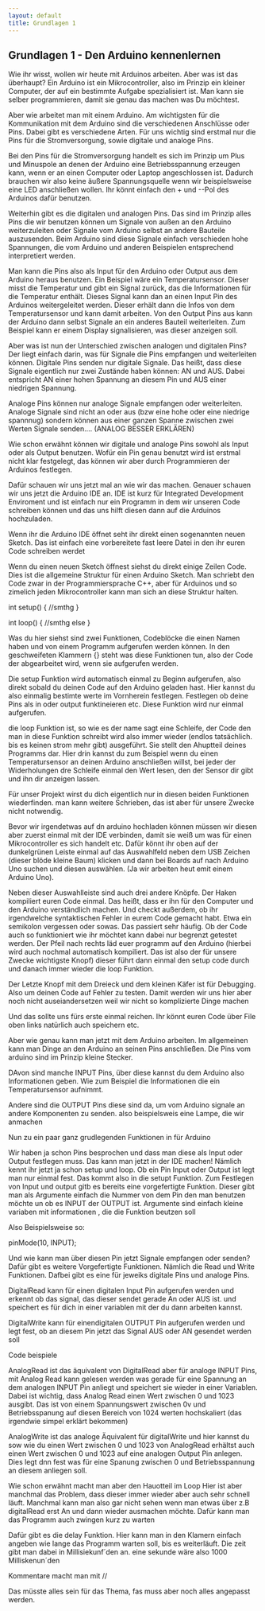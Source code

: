 ```yaml
---
layout: default
title: Grundlagen 1
---
```


## Grundlagen 1 - Den Arduino kennenlernen

Wie ihr wisst, wollen wir heute mit Arduinos arbeiten. Aber was ist das überhaupt? Ein Arduino ist ein Mikrocontroller, also im Prinzip ein kleiner Computer, der auf ein bestimmte Aufgabe spezialisiert ist. Man kann sie selber programmieren, damit sie genau das machen was Du möchtest.

Aber wie arbeitet man mit einem Arduino. Am wichtigsten für die Kommunikation mit dem Arduino sind die verschiedenen Anschlüsse oder Pins.
Dabei gibt es verschiedene Arten. Für uns wichtig sind erstmal nur die Pins für die Stromversorgung, sowie digitale und analoge Pins.

Bei den Pins für die Stromversorgung handelt es sich im Prinzip um Plus und Minuspole an denen der Arduino eine Betriebsspannung erzeugen kann, wenn er an einen Computer oder Laptop angeschlossen ist. Dadurch brauchen wir also keine äußere Spannungsquelle wenn wir beispielsweise eine LED anschließen wollen. Ihr könnt einfach den + und --Pol des Arduinos dafür benutzen. 

Weiterhin gibt es die digitalen und analogen Pins. Das sind im Prinzip alles Pins die wir benutzen können um Signale von außen an den Arduino weiterzuleiten oder Signale vom Arduino selbst an andere Bauteile auszusenden. Beim Arduino sind diese Signale einfach verschieden hohe Spannungen, die vom Arduino und anderen Beispielen entsprechend interpretiert werden.


Man kann die Pins also als Input für den Arduino oder Output aus dem Arduino heraus benutzen. Ein Beispiel wäre ein Temperatursensor. Dieser misst die Temperatur und gibt ein Signal zurück, das die Informationen für die Temperatur enthält. Dieses Signal kann dan an einen Input Pin des Arduinos weitergeleitet werden. Dieser erhält dann die Infos von dem Temperatursensor und kann damit arbeiten. Von den Output Pins aus kann der Arduino dann selbst Signale an ein anderes Bauteil weiterleiten. Zum Beispiel kann er einem Display signalisieren, was dieser anzeigen soll.

Aber was ist nun der Unterschied zwischen analogen und digitalen Pins? Der liegt einfach darin, was für Signale die Pins empfangen und weiterleiten können. Digitale Pins senden nur digitale Signale. Das heißt, dass diese Signale eigentlich nur zwei Zustände haben können: AN und AUS. Dabei entspricht AN einer hohen Spannung an diesem Pin und AUS einer niedrigen Spannung.

Analoge Pins können nur analoge Signale empfangen oder weiterleiten. Analoge Signale sind nicht an oder aus (bzw eine hohe oder eine niedrige spannnug) sondern können aus einer ganzen Spanne zwischen zwei Werten Signale senden....
(ANALOG BESSER ERKLÄREN)

Wie schon erwähnt können wir digitale und analoge Pins sowohl als Input oder als Output benutzen. Wofür ein Pin genau benutzt wird ist erstmal nicht klar festgelegt, das können wir aber durch Programmieren der Arduinos festlegen.

Dafür schauen wir uns jetzt mal an wie wir das machen. Genauer schauen wir uns jetzt die Arduino IDE an. IDE ist kurz für Integrated Development Enviroment und ist einfach nur ein Programm in dem wir unseren Code schreiben können und das uns hilft diesen dann auf die Arduinos hochzuladen. 

Wenn ihr die Arduino IDE öffnet seht ihr direkt einen sogenannten neuen Sketch. Das ist einfach eine vorbereitete fast leere Datei in den ihr euren Code schreiben werdet

Wenn du einen neuen Sketch öffnest siehst du direkt einige Zeilen Code. Dies ist die allgemeine Struktur für einen Arduino Sketch. Man schriebt den Code zwar in der Programmiersprache C++, aber für Arduinos und so zimelich jeden Mikrocontroller kann man sich an diese Struktur halten. 

  int setup() {
    //smthg
  }

  int loop() {
    //smthg else
  }

Was du hier siehst sind zwei Funktionen, Codeblöcke die einen Namen haben und von einem Programm aufgerufen werden können. In den geschweifeten Klammern {} steht was diese Funktionen tun, also der Code der abgearbeitet wird, wenn sie aufgerufen werden. 


Die setup Funktion wird automatisch einmal zu Beginn aufgerufen, also direkt sobald du deinen Code auf den Arduino geladen hast. Hier kannst du also einmalig bestimte werte im Vornherein festlegen. Festlegen ob deine Pins als in oder output funktineieren etc. Diese Funktion wird nur einmal aufgerufen.

die loop Funktion ist, so wie es der name sagt eine Schleife, der Code den man in diese Funktion schreibt wird also immer wieder (endlos tatsächlich. bis es keinen strom mehr gibt) ausgeführt. Sie stellt den Ahuptteil deines Programms dar. Hier drin kannst du zum Beispiel wenn du einen Temperatursensor an deinen Arduino anschließen willst, bei jeder der Widerholungen dre Schleife einmal den Wert lesen, den der Sensor dir gibt und ihn dir anzeigen lassen.

Für unser Projekt wirst du dich eigentlich nur in diesen beiden Funktionen wiederfinden. man kann weitere Schrieben, das ist aber für unsere Zwecke nicht notwendig.


Bevor wir irgendetwas auf dn arduino hochladen können müssen wir diesen aber zuerst einmal mit der IDE verbinden, damit sie weiß um was für einen Mikrocontroller es sich handelt etc. Dafür könnt ihr oben auf der dunkelgrünen Leiste einmal auf das Auswahlfeld neben dem USB Zeichen (dieser blöde kleine Baum) klicken und dann bei Boards auf nach Arduino Uno suchen und diesen auswählen. (Ja wir arbeiten heut emit einem Arduino Uno).

Neben dieser Auswahlleiste sind auch drei andere Knöpfe. Der Haken kompiliert euren Code einmal. Das heißt, dass er ihn für den Computer und den Arduino verständlich machen. Und checkt außerdem, ob ihr irgendwelche syntaktischen Fehler in eurem Code gemacht habt. Etwa ein semikolon vergessen oder sowas. Das passiert sehr häufig. Ob der Code auch so funktioniert wie ihr möchtet kann dabei nur begrenzt getestet werden.
Der Pfeil nach rechts läd euer programm auf den Arduino (hierbei wird auch nochmal automatisch kompiliert. Das ist also der für unsere Zwecke wichtigste Knopf) dieser führt dann einmal den setup code durch und danach immer wieder die loop Funktion.

Der Letzte Knopf mit dem Dreieck und dem kleinen Käfer ist für Debugging. Also um deinen Code auf Fehler zu testen. Damit werden wir uns hier aber noch nicht auseiandersetzen weil wir nicht so komplizierte Dinge machen 

Und das sollte uns fürs erste einmal reichen. Ihr könnt euren Code über File oben links natürlich auch speichern etc.

Aber wie genau kann man jetzt mit dem Arduino arbeiten. Im allgemeinen kann man Dinge an den Arduino an seinen Pins anschließen. Die Pins vom arduino sind im Prinzip kleine Stecker. 

DAvon sind manche INPUT Pins, über diese kannst du dem Arduino also Informationen geben. Wie zum Beispiel die Informationen die ein Temperatursensor aufnimmt.

Andere sind die OUTPUT Pins diese sind da, um vom Arduino signale an andere Komponenten zu senden. also beispielsweis eine Lampe, die wir anmachen




Nun zu ein paar ganz grudlegenden Funktionen in für Arduino

Wir haben ja schon Pins besprochen und dass man diese als Input oder Output festlegen muss. Das kann man jetzt in der IDE machen! Nämlich kennt ihr jetzt ja schon setup und loop. Ob ein Pin Input oder Output ist legt man nur einmal fest. Das kommt also in die setupt Funktion. Zum Festlegen von Input und output gitb es bereits eine vorgefertigte Funktion. Dieser gibt man als Argumente einfach die Nummer von dem Pin den man benutzen möchte un ob es INPUT der OUTPUT ist. Argumente sind einfach kleine variaben mit informationen , die die Funktion beutzen soll

Also Beispielsweise so:

pinMode(10, INPUT);

Und wie kann man über diesen Pin jetzt Signale empfangen oder senden? Dafür gibt es weitere Vorgefertigte Funktionen. Nämlich die Read und Write Funktionen. Dafbei gibt es eine für jeweiks digitale Pins und analoge Pins.

DigitalRead kann für einen digitalen Input Pin aufgerufen werden und erkennt ob das signal, das dieser sendet gerade An oder AUS ist. und speichert es für dich in einer variablen mit der du dann arbeiten kannst.

DigitalWrite kann für einendigitalen  OUTPUT Pin aufgerufen werden und legt fest, ob an diesem Pin jetzt das Signal AUS oder AN gesendet werden soll

Code beispiele


AnalogRead ist das äquivalent von DigitalRead aber für analoge INPUT Pins, mit Analog Read kann gelesen werden was gerade für eine Spannung an dem analogen INPUT Pin anliegt und speichert sie wieder in einer Variablen. Dabei ist wichtig, dass Analog Read einen Wert zwischen 0 und 1023 ausgibt. Das ist von einem Spannungswert zwischen 0v und Betriebsspanung auf diesen Bereich von 1024 werten hochskaliert (das irgendwie simpel erklärt bekommen) 

AnalogWrite ist das analoge Äquivalent für digitalWrite und hier kannst du sow wie du einen Wert zwischen 0 und 1023 von AnalogRead erhältst auch einen Wert zwischen 0 und 1023 auf eine analogen Output Pin anlegen. Dies legt dnn fest was für eine Spanung zwischen 0 und Betriebsspannung an diesem anliegen soll.



Wie schon erwähnt macht man aber den Hauotteil im Loop
Hier ist aber manchmal das Problem, dass dieser immer wieder aber auch sehr schnell läuft. Manchmal kann man also gar nicht sehen wenn man etwas über z.B digitalRead erst An und dann wieder ausmachen möchte. Dafür kann man das Programm auch zwingen kurz zu warten

Dafür gibt es die delay Funktion. Hier kann man in den Klamern einfach angeben wie lange das Programm warten soll, bis es weiterläuft. Die zeit gibt man dabei in Millisiekunf´den an. eine sekunde wäre also 1000 Milliskenun´den


Kommentare macht man mit //





Das müsste alles sein für das Thema, fas muss aber noch alles angepasst werden.
